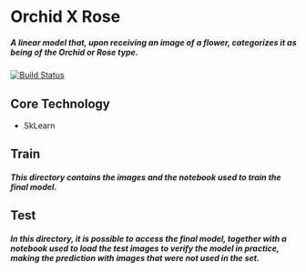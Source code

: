 # Orchid X Rose
##### A linear model that, upon receiving an image of a flower, categorizes it as being of the Orchid or Rose type.
[![Build Status](https://travis-ci.org/joemccann/dillinger.svg?branch=master)](https://travis-ci.org/joemccann/dillinger)

## Core Technology

- SkLearn

## Train
##### This directory contains the images and the notebook used to train the final model.

## Test
##### In this directory, it is possible to access the final model, together with a notebook used to load the test images to verify the model in practice, making the prediction with images that were not used in the set.